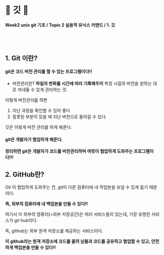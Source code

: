 # 🧅 깃 🧅
#### Week2 unix git 기초 / Topic 2 실용적 유닉스 커맨드 / 1. 깃


<br><br>

## 1. Git 이란?

#### git은 코드 버전 관리를 할 수 있는 프로그램이다!!

* 버전관리란? **파일의 변화를 시간에 따라 기록해두어** 특정 시점의 버전을 원하는 대로 꺼내올 수 있게 관리하는 것.

이렇게 버전관리를 하면
1. 지난 과정을 확인할 수 있어 좋다
2. 잘못된 부분이 있을 때 지난 버전으로 돌아갈 수 있다.


깃은 이렇게 버전 관리를 하게 해준다.


#### git은 개발자가 협업하게 해준다.


**정리하면 git은 개발자가 코드를 버전관리하며 여럿이 협업하게 도와주는 프로그램이다!!!**

## 2. GitHub란?
Git 이 협업하게 도와주는 건, git이 다른 컴퓨터에 내 작업본을 보낼 수 있게 돕기 때문이다.

**즉, 외부의 컴퓨터에 내 백업본을 만들 수 있다!!**

여기서 이 외부의 컴퓨터(=외부 저장공간)은 여러 서비스들이 있는데, 가장 유명한 서비스가 git hub이다.

즉, github는 외부 원격 저장소를 제공하는 서비스이다.

**이 github라는 원격 저장소에 코드를 올려 남들과 코드를 공유하고 협업할 수 있고, 안전하게 백업본을 만들 수 있다!!**